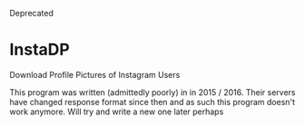 Deprecated

# InstaDP
Download Profile Pictures of Instagram Users

This program was written (admittedly poorly) in in 2015 / 2016. Their servers have changed response format since then and as such this program doesn't work anymore. Will try and write a new one later perhaps

